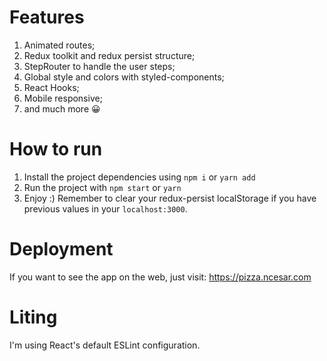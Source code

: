 # Features

1. Animated routes;
2. Redux toolkit and redux persist structure;
3. StepRouter to handle the user steps;
4. Global style and colors with styled-components;
5. React Hooks;
6. Mobile responsive;
7. and much more 😀

# How to run

1. Install the project dependencies using `npm i` or `yarn add`
2. Run the project with `npm start` or `yarn`
3. Enjoy :) Remember to clear your redux-persist localStorage if you have previous values in your `localhost:3000`. 

# Deployment
If you want to see the app on the web, just visit: https://pizza.ncesar.com

# Liting
I'm using React's default ESLint configuration.
